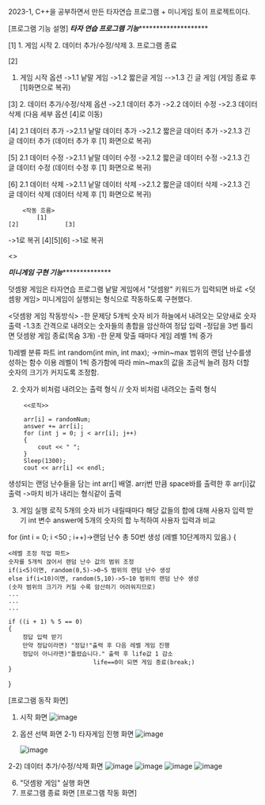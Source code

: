 2023-1, C++을 공부하면서 만든 타자연습 프로그램 + 미니게임 토이 프로젝트이다.

[프로그램 기능 설명]
*************************************타자 연습 프로그램 기능*********************************************************

<main 함수>
[1]
1. 게임 시작
2. 데이터 추가/수정/삭제
3. 프로그램 종료

[2]
1. 게임 시작 옵션
->1.1 낱말 게임
->1.2 짧은글 게임
-->1.3 긴 글 게임
(게임 종료 후 [1]화면으로 복귀)

[3]
2. 데이터 추가/수정/삭제 옵션
->2.1 데이터 추가
->2.2 데이터 수정
->2.3 데이터 삭제
(다음 세부 옵션 [4]로 이동)

[4]
2.1 데이터 추가
->2.1.1 낱말 데이터 추가
->2.1.2 짧은글 데이터 추가
->2.1.3 긴 글 데이터 추가
(데이터 추가 후 [1] 화면으로 복귀)

[5]
2.1 데이터 수정
->2.1.1 낱말 데이터 수정
->2.1.2 짧은글 데이터 수정
->2.1.3 긴 글 데이터 수정
(데이터 수정 후 [1] 화면으로 복귀)

[6]
2.1 데이터 삭제
->2.1.1 낱말 데이터 삭제
->2.1.2 짧은글 데이터 삭제
->2.1.3 긴 글 데이터 삭제
(데이터 삭제 후 [1] 화면으로 복귀)


		<작동 흐름>
			[1]
	[2]				[3]
->1로 복귀	     [4][5][6]
				->1로 복귀
		
	


<>



*******************************미니게임 구현 기능*********************************************

덧셈왕 게임은 타자연습 프로그램 낱말 게임에서 "덧셈왕" 키워드가 입력되면 
바로 <덧셈왕 게임> 미니게임이 실행되는 형식으로 작동하도록 구현했다.


<덧셈왕 게임 작동방식>
-한 문제당 5개씩 숫자 비가 하늘에서 내려오는 모양새로 숫자 출력
-1.3초 간격으로 내려오는 숫자들의 총합을 암산하여 정답 입력
-정답을 3번 틀리면 덧셈왕 게임 종료(목숨 3개)
-한 문제 맞출 때마다 게임 레벨 1씩 중가

1)레벨 분류 파트
int random(int min, int max); ->min~max 범위의 랜덤 난수를생성하는 함수 이용
레벨이 1씩 증가함에 따라 min~max의 값을 조금씩 늘려 점차 더할 숫자의 크기가 커지도록 조정함.

2) 숫자가 비처럼 내려오는 출력 형식
// 숫자 비처럼 내려오는 출력 형식

        <<로직>> 

        arr[i] = randomNum;
        answer += arr[i];
        for (int j = 0; j < arr[i]; j++)
        {
            cout << " ";
        }
        Sleep(1300);
        cout << arr[i] << endl;

생성되는 랜덤 난수들을 담는 int arr[] 배열.
arr[i](=randomNum)번 만큼 space바를 출력한 후 arr[i]값 출력
->마치 비가 내리는 형식같이 출력

3) 게임 실행 로직
5개의 숫자 비가 내릴때마다 해당 값들의 합에 대해 사용자 입력 받기
int 변수 answer에 5개의 숫자의 합 누적하여 사용자 입력과 비교

for (int i = 0; i <50 ; i++)->랜덤 난수 총 50번 생성 (레벨 10단계까지 있음.)
{

    <레벨 조정 작업 파트>
    숫자를 5개씩 끊어서 랜덤 난수 값의 범위 조정
    if(i<5)이면, random(0,5)->0~5 범위의 랜덤 난수 생성
    else if(i<10)이면, random(5,10)->5~10 범위의 랜덤 난수 생성
    (숫자 범위의 크기가 커질 수록 암산하기 어려워지므로)
    ...
    ...
    ...

    if ((i + 1) % 5 == 0)
    {
        정답 입력 받기
        만약 정답이라면) "정답!"출력 후 다음 레벨 게임 진행
        정답이 아니라면)"틀렸습니다." 출력 후 life값 1 감소
                            life==0이 되면 게임 종료(break;)
    }
}


[프로그램 동작 화면]
1. 시작 화면
   ![image](https://github.com/seulgib/TypingGameProgram/assets/126848494/58b87f63-1a96-4345-94bf-070483b1fae8)

2. 옵션 선택 화면
2-1) 타자게임 진행 화면
   ![image](https://github.com/seulgib/TypingGameProgram/assets/126848494/97c69eb7-3007-49ae-9cf2-82a2dc6eff4c)

   ![image](https://github.com/seulgib/TypingGameProgram/assets/126848494/aa65a363-7deb-40c6-999f-c841e01e8799)

2-2) 데이터 추가/수정/삭제 화면
![image](https://github.com/seulgib/TypingGameProgram/assets/126848494/d0f8f84f-587f-45e0-b751-609eac6fe29a)
![image](https://github.com/seulgib/TypingGameProgram/assets/126848494/f5218d91-dc76-4b76-ba44-6fba371a700b)
![image](https://github.com/seulgib/TypingGameProgram/assets/126848494/8846e1e3-a9c1-476b-af96-433c80eda0ed)
![image](https://github.com/seulgib/TypingGameProgram/assets/126848494/82b7221c-72fe-4139-b744-cdc0b55b7ed6)

6. "덧셈왕 게임" 실행 화면
7. 프로그램 종료 화면
[프로그램 작동 화면]
